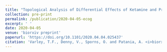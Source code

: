 ```yaml
---
title: "Topological Analysis of Differential Effects of Ketamine and Propofol Anesthesia on Brain Dynamics."
collection: pre-print
permalink: /publication/2020-04-05-ecog
excerpt: ' '
date: 2020-04-05
venue: 'biorxiv preprint'
paperurl: 'https://doi.org/10.1101/2020.04.04.025437'
citation: 'Varley, T.F., Denny, V., Sporns, O. and Patania, A. <i>biorxiv preprint</i>. (2020)'
---
```

